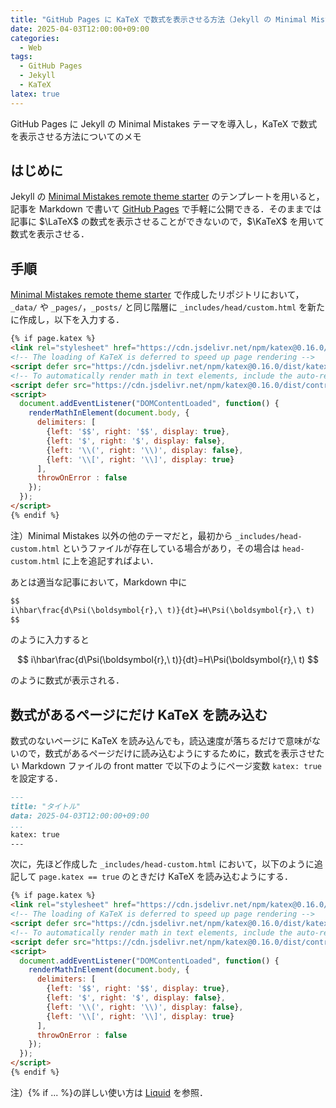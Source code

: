 ```yaml
---
title: "GitHub Pages に KaTeX で数式を表示させる方法（Jekyll の Minimal Mistakes 導入）"
date: 2025-04-03T12:00:00+09:00
categories:
  - Web
tags:
  - GitHub Pages
  - Jekyll
  - KaTeX
latex: true
---
```


GitHub Pages に Jekyll の Minimal Mistakes テーマを導入し，KaTeX で数式を表示させる方法についてのメモ

## はじめに

Jekyll の [Minimal Mistakes remote theme starter](https://github.com/mmistakes/mm-github-pages-starter) のテンプレートを用いると，記事を Markdown で書いて [GitHub Pages](https://docs.github.com/ja/pages) で手軽に公開できる．そのままでは記事に $\LaTeX$ の数式を表示させることができないので，$\KaTeX$ を用いて数式を表示させる．

## 手順

[Minimal Mistakes remote theme starter](https://github.com/mmistakes/mm-github-pages-starter) で作成したリポジトリにおいて，`_data/` や `_pages/`，`_posts/` と同じ階層に `_includes/head/custom.html` を新たに作成し，以下を入力する．

```html
{% if page.katex %}
<link rel="stylesheet" href="https://cdn.jsdelivr.net/npm/katex@0.16.0/dist/katex.min.css" integrity="sha384-Xi8rHCmBmhbuyyhbI88391ZKP2dmfnOl4rT9ZfRI7mLTdk1wblIUnrIq35nqwEvC" crossorigin="anonymous">
<!-- The loading of KaTeX is deferred to speed up page rendering -->
<script defer src="https://cdn.jsdelivr.net/npm/katex@0.16.0/dist/katex.min.js" integrity="sha384-X/XCfMm41VSsqRNQgDerQczD69XqmjOOOwYQvr/uuC+j4OPoNhVgjdGFwhvN02Ja" crossorigin="anonymous"></script>
<!-- To automatically render math in text elements, include the auto-render extension: -->
<script defer src="https://cdn.jsdelivr.net/npm/katex@0.16.0/dist/contrib/auto-render.min.js" integrity="sha384-+XBljXPPiv+OzfbB3cVmLHf4hdUFHlWNZN5spNQ7rmHTXpd7WvJum6fIACpNNfIR" crossorigin="anonymous" onload="renderMathInElement(document.body);"></script>
<script>
  document.addEventListener("DOMContentLoaded", function() {
    renderMathInElement(document.body, {
      delimiters: [
        {left: '$$', right: '$$', display: true},
        {left: '$', right: '$', display: false},
        {left: '\\(', right: '\\)', display: false},
        {left: '\\[', right: '\\]', display: true}
      ],
      throwOnError : false
    });
  });
</script>
{% endif %}
```

注）Minimal Mistakes 以外の他のテーマだと，最初から `_includes/head-custom.html` というファイルが存在している場合があり，その場合は `head-custom.html` に上を追記すればよい．

あとは適当な記事において，Markdown 中に

```markdown
$$
i\hbar\frac{d\Psi(\boldsymbol{r},\ t)}{dt}=H\Psi(\boldsymbol{r},\ t)
$$
```
のように入力すると

$$
i\hbar\frac{d\Psi(\boldsymbol{r},\ t)}{dt}=H\Psi(\boldsymbol{r},\ t)
$$

のように数式が表示される．

## 数式があるページにだけ KaTeX を読み込む

数式のないページに KaTeX を読み込んでも，読込速度が落ちるだけで意味がないので，数式があるページだけに読み込むようにするために，数式を表示させたい Markdown ファイルの front matter で以下のようにページ変数 `katex: true` を設定する．

```markdown
---
title: "タイトル"
data: 2025-04-03T12:00:00+09:00
...
katex: true
---
```

次に，先ほど作成した `_includes/head-custom.html` において，以下のように追記して `page.katex == true` のときだけ KaTeX を読み込むようにする．

```html
{% if page.katex %}
<link rel="stylesheet" href="https://cdn.jsdelivr.net/npm/katex@0.16.0/dist/katex.min.css" integrity="sha384-Xi8rHCmBmhbuyyhbI88391ZKP2dmfnOl4rT9ZfRI7mLTdk1wblIUnrIq35nqwEvC" crossorigin="anonymous">
<!-- The loading of KaTeX is deferred to speed up page rendering -->
<script defer src="https://cdn.jsdelivr.net/npm/katex@0.16.0/dist/katex.min.js" integrity="sha384-X/XCfMm41VSsqRNQgDerQczD69XqmjOOOwYQvr/uuC+j4OPoNhVgjdGFwhvN02Ja" crossorigin="anonymous"></script>
<!-- To automatically render math in text elements, include the auto-render extension: -->
<script defer src="https://cdn.jsdelivr.net/npm/katex@0.16.0/dist/contrib/auto-render.min.js" integrity="sha384-+XBljXPPiv+OzfbB3cVmLHf4hdUFHlWNZN5spNQ7rmHTXpd7WvJum6fIACpNNfIR" crossorigin="anonymous" onload="renderMathInElement(document.body);"></script>
<script>
  document.addEventListener("DOMContentLoaded", function() {
    renderMathInElement(document.body, {
      delimiters: [
        {left: '$$', right: '$$', display: true},
        {left: '$', right: '$', display: false},
        {left: '\\(', right: '\\)', display: false},
        {left: '\\[', right: '\\]', display: true}
      ],
      throwOnError : false
    });
  });
</script>
{% endif %}
```

注）{% if ... %}の詳しい使い方は [Liquid](https://shopify.github.io/liquid/) を参照．
